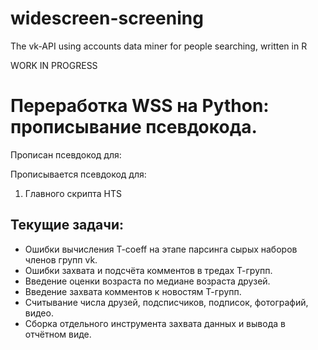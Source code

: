 widescreen-screening
====================

The vk-API using accounts data miner for people searching, written in R

WORK IN PROGRESS

Переработка WSS на Python: прописывание псевдокода.
====================

Прописан псевдокод для:

Прописывается псевдокод для:
1) Главного скрипта HTS

Текущие задачи:
--------------------

* Ошибки вычисления T-coeff на этапе парсинга сырых наборов членов групп vk.
* Ошибки захвата и подсчёта комментов в тредах Т-групп.
* Введение оценки возраста по медиане возраста друзей.
* Введение захвата комментов к новостям Т-групп. 
* Считывание числа друзей, подсписчиков, подписок, фотографий, видео.
* Сборка отдельного инструмента захвата данных и вывода в отчётном виде.
